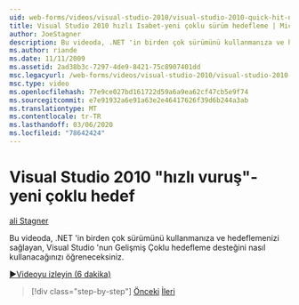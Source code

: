 ```yaml
---
uid: web-forms/videos/visual-studio-2010/visual-studio-2010-quick-hit-new-multi-targeting
title: Visual Studio 2010 hızlı Isabet-yeni çoklu sürüm hedefleme | Microsoft Docs
author: JoeStagner
description: Bu videoda, .NET 'in birden çok sürümünü kullanmanıza ve hedeflemenizi sağlayan, Visual Studio 'nun Gelişmiş Çoklu hedefleme desteğini nasıl kullanacağınızı öğreneceksiniz.
ms.author: riande
ms.date: 11/11/2009
ms.assetid: 2ad38b3c-7297-4de9-8421-75c8907401dd
msc.legacyurl: /web-forms/videos/visual-studio-2010/visual-studio-2010-quick-hit-new-multi-targeting
msc.type: video
ms.openlocfilehash: 77e9ce027bd161722d59a6a9ea62cf47cb5e9f74
ms.sourcegitcommit: e7e91932a6e91a63e2e46417626f39d6b244a3ab
ms.translationtype: MT
ms.contentlocale: tr-TR
ms.lasthandoff: 03/06/2020
ms.locfileid: "78642424"
---
```

# <a name="visual-studio-2010-quick-hit---new-multi-targeting"></a>Visual Studio 2010 "hızlı vuruş"-yeni çoklu hedef

[ali Stagner](https://github.com/JoeStagner)

Bu videoda, .NET 'in birden çok sürümünü kullanmanıza ve hedeflemenizi sağlayan, Visual Studio 'nun Gelişmiş Çoklu hedefleme desteğini nasıl kullanacağınızı öğreneceksiniz.

[&#9654;Videoyu izleyin (6 dakika)](https://channel9.msdn.com/Blogs/ASP-NET-Site-Videos/visual-studio-2010-quick-hit-new-multi-targeting)

> [!div class="step-by-step"]
> [Önceki](visual-studio-2010-quick-hit-new-web-project-template.md)
> [İleri](visual-studio-2010-quick-hit-websites-instead-of-web-projects.md)
